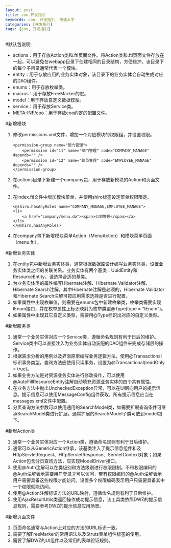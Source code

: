 ```yaml
---
layout: post
title: coo 开发指引
keywords: coo, 开发指引, 快速上手
categories: [开发指引]
tags: [coo, 开发指引]
---
```

#默认包说明
* actions：用于存放Action类和.ftl页面文件。将Action类和.ftl页面文件存放在一起，可以避免在webapp目录下创建相同的目录结构，方便维护。该目录下的每个子目录通常代表一个模块。
* entity：用于存放应用的业务实体对象，该目录下的业务实体会自动生成对应的DAO组件。
* enums：用于存放枚举类。
* macros：用于存放FreeMarker的宏。
* model：用于存放自定义数据模型。
* service：用于存放Service类。
* META-INF/coo：用于存放coo约定的配置文件。

#新增模块
1. 修改permissions.xml文件，增加一个对应模块的权限组，并设置权限。
	
	```
	<permission-group name="部门管理">  
		<permission id="11" name="部门管理" code="COMPANY_MANAGE" depends="" />  
		<permission id="12" name="职员管理" code="EMPLOYEE_MANAGE" depends="" />  
	</permission-group>
	```
	
2. 在actions目录下新建一个company包，用于存放新模块的Action和页面文件。
3. 在index.ftl文件中增加模块菜单，并使用shiro标签设定菜单权限限定。

	```
	<@shiro.hasAnyRoles name="COMPANY_MANAGE,EMPLOYEE_MANAGE">  
	<li>  
		<a href="company/menu.do"><span>公司管理</span></a>  
	</li>  
	</@shiro.hasAnyRoles>
	```
4. 在company包下新增模块菜单Action（MenuAction）和模块菜单页面（menu.ftl）。

#新增业务实体
1. 在entity包中新增业务实体类，通常根据数据库设计编写业务实体类，设置业务实体类之间的关联关系。业务实体有两个基类：UuidEntity和ResourceEntity，请选择合适的基类。
2. 为业务实体类的属性编写Hibernate注解、Hibernate Validator注解、Hibernate Search注解。其中Hibernate注解是必须的，Hibernate Validator和Hibernate Search注解可按应用需求选择是否进行配置。
3. 如果属性中出现枚举值，则需要在enums包中新建枚举类，枚举类需要实现IEnum接口，并在枚举属性上标识映射为枚举类型@Type(type = "IEnum")。
4. 如果属性中出现其它自定义类型，需要用@Type标识出对应的自定义类型。

#新增服务类
1. 通常一个业务实体对应一个Service类，遵循命名规则有利于日后的维护。Service类中可以直接注入为业务实体自动装配的DAO组件来完成存储层的操作。
2. 根据需求分析的用例以及界面原型编写业务逻辑方法，使用@Transactional标识事务类型。查询方法应使用只读事务，设置为@Transactional(readOnly = true)。
3. 如果业务方法是对资源业务实体进行修改操作，可以使用@AutoFillResourceEntity注解自动填充资源业务实体的四个共有属性。
4. 在业务方法中抛出UncheckedException异常，可以在UI层向用户的提示信息。提示信息可以使用MessageConfig组件获取，所有提示信息应当在messages.xml文件中配置。
5. 分页查询方法参数可以使用通用的SearchModel类，如需要扩展查询条件可继承SearchModel类进行扩展，通常扩展的SearchModel子类可放到model包下。

#新增Action类
1. 通常一个业务实体对应一个Action类，遵循命名规则有利于日后维护。
2. 通常可以从GenericAction继承，该基类注入了提示信息组件和及HttpServletRequest、HttpServletResponse、ServletContext对象；如果Action包含分页查询方法，应实现ModelDriver接口。
3. 使用@Auth注解可以在类级别和方法级别进行权限限制。不带权限编码的@Auth注解表示需要用户登录才可以访问，带有权限编码的@Auth注解表示用户需要具备这些权限才能访问。设置多个权限编码表示用户只需要具备其中一个权限就能访问。
4. 使用@Action注解标识方法的URL映射，遵循命名规则有利于日后维护。
5. 使用AjaxResultUtils类返回操作成功提示信息，该工具类依照DWZ的提示信息规则，需要参考DWZ的提示信息应用场景。

#新增页面文件
1. 页面命名通常与Action上对应的方法的URL标识一致。
2. 需要了解FreeMarker的常用语法以及Struts表单组件标签的使用。
3. 需要了解DWZ的UI组件以及常用的表单验证规则。